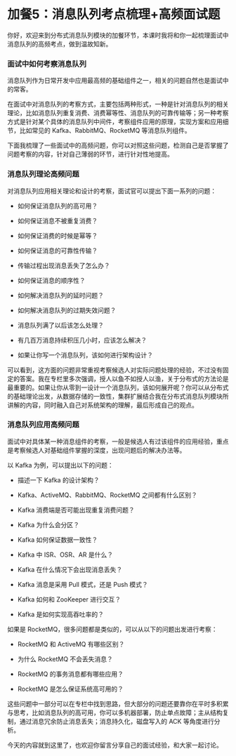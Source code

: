 # 加餐5：消息队列考点梳理+高频面试题

你好，欢迎来到分布式消息队列模块的加餐环节，本课时我将和你一起梳理面试中消息队列的高频考点，做到温故知新。

### 面试中如何考察消息队列

消息队列作为日常开发中应用最高频的基础组件之一，相关的问题自然也是面试中的常客。

在面试中对消息队列的考察方式，主要包括两种形式，一种是针对消息队列的相关理论，比如消息队列重复消费、消费幂等性、消息队列的可靠传输等；另一种考察方式是针对某个具体的消息队列中间件，考察组件应用的原理，实现方案和应用细节，比如常见的 Kafka、RabbitMQ、RocketMQ 等消息队列组件。

下面我梳理了一些面试中的高频问题，你可以对照这些问题，检测自己是否掌握了问题考察的内容，针对自己薄弱的环节，进行针对性地提高。

### 消息队列理论高频问题

对消息队列应用相关理论和设计的考察，面试官可以提出下面一系列的问题：

* 如何保证消息队列的高可用？

* 如何保证消息不被重复消费？

* 如何保证消费的时候是幂等？

* 如何保证消息的可靠性传输？

* 传输过程出现消息丢失了怎么办？

* 如何保证消息的顺序性？

* 如何解决消息队列的延时问题？

* 如何解决消息队列的过期失效问题？

* 消息队列满了以后该怎么处理？

* 有几百万消息持续积压几小时，应该怎么解决？

* 如果让你写一个消息队列，该如何进行架构设计？

可以看到，这方面的问题非常重视考察候选人对实际问题处理的经验，不过没有固定的答案。我在专栏里多次强调，授人以鱼不如授人以渔，关于分布式的方法论是最重要的。如果让你从零到一设计一个消息队列，该如何展开呢？你可以从分布式的基础理论出发，从数据存储的一致性，集群扩展结合我在分布式消息队列模块所讲解的内容，同时融入自己对系统架构的理解，最后形成自己的观点。

### 消息队列应用高频问题

面试中对具体某一种消息组件的考察，一般是候选人有过该组件的应用经验，重点是考察候选人对基础组件掌握的深度，出现问题后的解决办法等。

以 Kafka 为例，可以提出以下的问题：

* 描述一下 Kafka 的设计架构？

* Kafka、ActiveMQ、RabbitMQ、RocketMQ 之间都有什么区别？

* Kafka 消费端是否可能出现重复消费问题？

* Kafka 为什么会分区？

* Kafka 如何保证数据一致性？

* Kafka 中 ISR、OSR、AR 是什么？

* Kafka 在什么情况下会出现消息丢失？

* Kafka 消息是采用 Pull 模式，还是 Push 模式？

* Kafka 如何和 ZooKeeper 进行交互？

* Kafka 是如何实现高吞吐率的？

如果是 RocketMQ，很多问题都是类似的，可以从以下的问题出发进行考察：

* RocketMQ 和 ActiveMQ 有哪些区别？

* 为什么 RocketMQ 不会丢失消息？

* RocketMQ 的事务消息都有哪些应用？

* RocketMQ 是怎么保证系统高可用的？

这些问题中一部分可以在专栏中找到思路，但大部分的问题还要靠你在平时多积累与思考，比如消息队列的高可用，你可以多机器部署，防止单点故障；主从结构复制，通过消息冗余防止消息丢失；消息持久化，磁盘写入的 ACK 等角度进行分析。

今天的内容就到这里了，也欢迎你留言分享自己的面试经验，和大家一起讨论。

